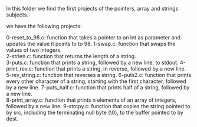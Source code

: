In this folder we find the first projects of the pointers, array and strings subjects.

we have the following projects:

0-reset_to_98.c: function that takes a pointer to an int as parameter and updates the value it points to to 98. 
1-swap.c: function that swaps the values of two integers.  
2-strlen.c: function that returns the length of a string.  
3-puts.c: function that prints a string, followed by a new line, to stdout. 
4-print_rev.c: function that prints a string, in reverse, followed by a new line. 
5-rev_string.c: function that reverses a string. 
6-puts2.c: function that prints every other character of a string, starting with the first character, followed by a new line. 
7-puts_half.c: function that prints half of a string, followed by a new line.  
8-print_array.c: function that prints n elements of an array of integers, followed by a new line. 
9-strcpy.c: function that copies the string pointed to by src, including the terminating null byte (\0), to the buffer pointed to by dest. 

